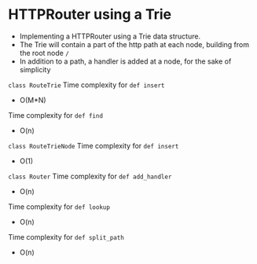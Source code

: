 # HTTPRouter using a Trie

* Implementing a HTTPRouter using a Trie data structure.
* The Trie will contain a part of the http path at each node, building from the root node `/`
* In addition to a path, a handler is added at a node, for the sake of simplicity

`class RouteTrie`
Time complexity for `def insert`
* O(M*N)

Time complexity for `def find`
* O(n)

`class RouteTrieNode`
Time complexity for `def insert`
* O(1)

`class Router`
Time complexity for `def add_handler`
* O(n)

Time complexity for `def lookup`
* O(n)

Time complexity for `def split_path`
* O(n)
